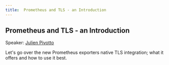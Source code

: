 ```yaml
---
title:  Prometheus and TLS - an Introduction
---
```


## Prometheus and TLS - an Introduction

Speaker: [Julien Pivotto](/2020-online/speakers/julien-pivotto/)

Let's go over the new Prometheus exporters native TLS integration; what it offers and how to use it best.
